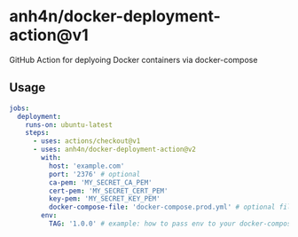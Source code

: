 # anh4n/docker-deployment-action@v1

GitHub Action for deplyoing Docker containers via docker-compose

## Usage

```yml
jobs:
  deployment:
    runs-on: ubuntu-latest
    steps:
      - uses: actions/checkout@v1
      - uses: anh4n/docker-deployment-action@v2
        with:
          host: 'example.com'
          port: '2376' # optional
          ca-pem: 'MY_SECRET_CA_PEM'
          cert-pem: 'MY_SECRET_CERT_PEM'
          key-pem: 'MY_SECRET_KEY_PEM'
          docker-compose-file: 'docker-compose.prod.yml' # optional file which is merged with docker-compose.yml
        env:
          TAG: '1.0.0' # example: how to pass env to your docker-compose.yml 
```